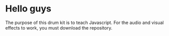 <h1>Hello guys </h1>

The purpose of this drum kit is to teach Javascript. For the audio and visual effects to work, you must download the repository.  
